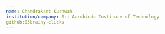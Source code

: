 ```yaml
---
name: Chandrakant Kushwah
institution/company: Sri Aurobindo Institute of Technology
github:03brainy-clicks
---
```

